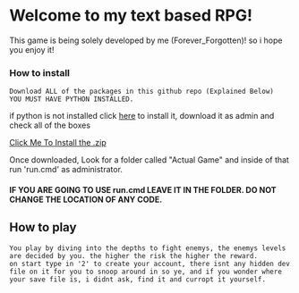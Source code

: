 # Welcome to my text based RPG!
This game is being solely developed by me (Forever_Forgotten)! so i hope you enjoy it!

### How to install

	Download ALL of the packages in this github repo (Explained Below)
 	YOU MUST HAVE PYTHON INSTALLED. 
  if python is not installed click [here](https://www.python.org/downloads/release/python-3130/) to install it, download it as admin and check all of the boxes 
 

[Click Me To Install the .zip](https://github.com/ForeverForgotten-pyStack/CMD-RPG/releases)

Once downloaded, Look for a folder called "Actual Game" and inside of that run 'run.cmd' as administrator.
#### IF YOU ARE GOING TO USE run.cmd LEAVE IT IN THE FOLDER. DO NOT CHANGE THE LOCATION OF ANY CODE.


## How to play
	You play by diving into the depths to fight enemys, the enemys levels are decided by you. the higher the risk the higher the reward.
 	on start type in '2' to create your account, there isnt any hidden dev file on it for you to snoop around in so ye, and if you wonder where your save file is, i didnt ask, find it and curropt it yourself.
